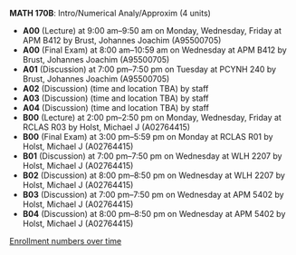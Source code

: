 **MATH 170B**: Intro/Numerical Analy/Approxim (4 units)

- **A00** (Lecture) at 9:00 am–9:50 am on Monday, Wednesday, Friday at APM B412 by Brust, Johannes Joachim (A95500705)
- **A00** (Final Exam) at 8:00 am–10:59 am on Wednesday at APM B412 by Brust, Johannes Joachim (A95500705)
- **A01** (Discussion) at 7:00 pm–7:50 pm on Tuesday at PCYNH 240 by Brust, Johannes Joachim (A95500705)
- **A02** (Discussion) (time and location TBA) by staff
- **A03** (Discussion) (time and location TBA) by staff
- **A04** (Discussion) (time and location TBA) by staff
- **B00** (Lecture) at 2:00 pm–2:50 pm on Monday, Wednesday, Friday at RCLAS R03 by Holst, Michael J (A02764415)
- **B00** (Final Exam) at 3:00 pm–5:59 pm on Monday at RCLAS R01 by Holst, Michael J (A02764415)
- **B01** (Discussion) at 7:00 pm–7:50 pm on Wednesday at WLH 2207 by Holst, Michael J (A02764415)
- **B02** (Discussion) at 8:00 pm–8:50 pm on Wednesday at WLH 2207 by Holst, Michael J (A02764415)
- **B03** (Discussion) at 7:00 pm–7:50 pm on Wednesday at APM 5402 by Holst, Michael J (A02764415)
- **B04** (Discussion) at 8:00 pm–8:50 pm on Wednesday at APM 5402 by Holst, Michael J (A02764415)

[Enrollment numbers over time](./MATH170B.tsv)
